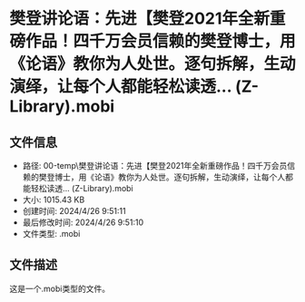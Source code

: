 ﻿# 樊登讲论语：先进【樊登2021年全新重磅作品！四千万会员信赖的樊登博士，用《论语》教你为人处世。逐句拆解，生动演绎，让每个人都能轻松读透... (Z-Library).mobi

## 文件信息
- 路径: 00-temp\樊登讲论语：先进【樊登2021年全新重磅作品！四千万会员信赖的樊登博士，用《论语》教你为人处世。逐句拆解，生动演绎，让每个人都能轻松读透... (Z-Library).mobi
- 大小: 1015.43 KB
- 创建时间: 2024/4/26 9:51:11
- 最后修改时间: 2024/4/26 9:51:10
- 文件类型: .mobi

## 文件描述
这是一个.mobi类型的文件。

